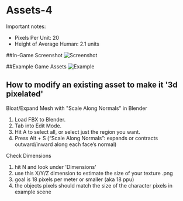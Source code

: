 # Assets-4

Important notes:
 - Pixels Per Unit: 20
 - Height of Average Human: 2.1 units

##In-Game Screenshot
![Screenshot](https://raw.githubusercontent.com/autemox/Assets-4/main/ConceptArt/screenshot.jpg)

##Example Game Assets
![Example](https://raw.githubusercontent.com/autemox/Assets-4/main/ConceptArt/sample.jpg)

## How to modify an existing asset to make it '3d pixelated'

Bloat/Expand Mesh with "Scale Along Normals" in Blender
1. Load FBX to Blender.
2. Tab into Edit Mode.
3. Hit A to select all, or select just the region you want.
4.	Press Alt + S (“Scale Along Normals”: expands or contracts outward/inward along each face’s normal)

Check Dimensions
1. hit N and look under 'Dimensions'
2. use this X/Y/Z dimension to estimate the size of your texture .png
3. goal is 18 pixels per meter or smaller (aka 18 ppu)
4. the objects pixels should match the size of the character pixels in example scene
